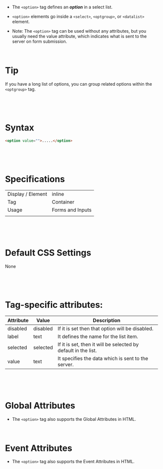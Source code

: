 - The `<option>` tag defines an **_option_** in a select list.

- `<option>` elements go inside a `<select>`, `<optgroup>`, or `<datalist> ` element.

- Note: The `<option>` tag can be used without any attributes, but you usually need the value attribute, which indicates what is sent to the server on form submission.

&nbsp;

# Tip

If you have a long list of options, you can group related options within the `<optgroup>` tag.

&nbsp;

&nbsp;

# Syntax

```html
<option value="">.....</option>
```

&nbsp;

&nbsp;

# Specifications

|                   |                  |
| ----------------- | ---------------- |
| Display / Element | inline           |
| Tag               | Container        |
| Usage             | Forms and Inputs |
|                   |                  |

&nbsp;

&nbsp;

# Default CSS Settings

None

&nbsp;

&nbsp;

# Tag-specific attributes:

| Attribute | Value    | Description                                                    |
| --------- | -------- | -------------------------------------------------------------- |
| disabled  | disabled | If it is set then that option will be disabled.                |
| label     | text     | It defines the name for the list item.                         |
| selected  | selected | If it is set, then it will be selected by default in the list. |
| value     | text     | It specifies the data which is sent to the server.             |

&nbsp;

&nbsp;

# Global Attributes

- The `<option>` tag also supports the Global Attributes in HTML.

&nbsp;

# Event Attributes

- The `<option>` tag also supports the Event Attributes in HTML.
